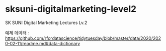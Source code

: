 # sksuni-digitalmarketing-level2
SK SUNI Digital Marketing Lectures Lv.2

예제 데이터 : https://github.com/rfordatascience/tidytuesday/blob/master/data/2020/2020-02-11/readme.md#data-dictionary  
